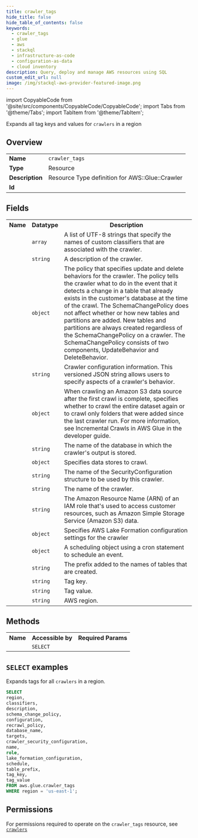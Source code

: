 ```yaml
---
title: crawler_tags
hide_title: false
hide_table_of_contents: false
keywords:
  - crawler_tags
  - glue
  - aws
  - stackql
  - infrastructure-as-code
  - configuration-as-data
  - cloud inventory
description: Query, deploy and manage AWS resources using SQL
custom_edit_url: null
image: /img/stackql-aws-provider-featured-image.png
---
```


import CopyableCode from '@site/src/components/CopyableCode/CopyableCode';
import Tabs from '@theme/Tabs';
import TabItem from '@theme/TabItem';

Expands all tag keys and values for <code>crawlers</code> in a region

## Overview
<table>
<tbody>
<tr><td><b>Name</b></td><td><code>crawler_tags</code></td></tr>
<tr><td><b>Type</b></td><td>Resource</td></tr>
<tr><td><b>Description</b></td><td>Resource Type definition for AWS::Glue::Crawler</td></tr>
<tr><td><b>Id</b></td><td><CopyableCode code="aws.glue.crawler_tags" /></td></tr>
</tbody>
</table>

## Fields
<table>
<tbody>
<tr><th>Name</th><th>Datatype</th><th>Description</th></tr><tr><td><CopyableCode code="classifiers" /></td><td><code>array</code></td><td>A list of UTF-8 strings that specify the names of custom classifiers that are associated with the crawler.</td></tr>
<tr><td><CopyableCode code="description" /></td><td><code>string</code></td><td>A description of the crawler.</td></tr>
<tr><td><CopyableCode code="schema_change_policy" /></td><td><code>object</code></td><td>The policy that specifies update and delete behaviors for the crawler. The policy tells the crawler what to do in the event that it detects a change in a table that already exists in the customer's database at the time of the crawl. The SchemaChangePolicy does not affect whether or how new tables and partitions are added. New tables and partitions are always created regardless of the SchemaChangePolicy on a crawler. The SchemaChangePolicy consists of two components, UpdateBehavior and DeleteBehavior.</td></tr>
<tr><td><CopyableCode code="configuration" /></td><td><code>string</code></td><td>Crawler configuration information. This versioned JSON string allows users to specify aspects of a crawler's behavior.</td></tr>
<tr><td><CopyableCode code="recrawl_policy" /></td><td><code>object</code></td><td>When crawling an Amazon S3 data source after the first crawl is complete, specifies whether to crawl the entire dataset again or to crawl only folders that were added since the last crawler run. For more information, see Incremental Crawls in AWS Glue in the developer guide.</td></tr>
<tr><td><CopyableCode code="database_name" /></td><td><code>string</code></td><td>The name of the database in which the crawler's output is stored.</td></tr>
<tr><td><CopyableCode code="targets" /></td><td><code>object</code></td><td>Specifies data stores to crawl.</td></tr>
<tr><td><CopyableCode code="crawler_security_configuration" /></td><td><code>string</code></td><td>The name of the SecurityConfiguration structure to be used by this crawler.</td></tr>
<tr><td><CopyableCode code="name" /></td><td><code>string</code></td><td>The name of the crawler.</td></tr>
<tr><td><CopyableCode code="role" /></td><td><code>string</code></td><td>The Amazon Resource Name (ARN) of an IAM role that's used to access customer resources, such as Amazon Simple Storage Service (Amazon S3) data.</td></tr>
<tr><td><CopyableCode code="lake_formation_configuration" /></td><td><code>object</code></td><td>Specifies AWS Lake Formation configuration settings for the crawler</td></tr>
<tr><td><CopyableCode code="schedule" /></td><td><code>object</code></td><td>A scheduling object using a cron statement to schedule an event.</td></tr>
<tr><td><CopyableCode code="table_prefix" /></td><td><code>string</code></td><td>The prefix added to the names of tables that are created.</td></tr>
<tr><td><CopyableCode code="tag_key" /></td><td><code>string</code></td><td>Tag key.</td></tr>
<tr><td><CopyableCode code="tag_value" /></td><td><code>string</code></td><td>Tag value.</td></tr>
<tr><td><CopyableCode code="region" /></td><td><code>string</code></td><td>AWS region.</td></tr>
</tbody>
</table>

## Methods

<table>
<tbody>
  <tr>
    <th>Name</th>
    <th>Accessible by</th>
    <th>Required Params</th>
  </tr>
  <tr>
    <td><CopyableCode code="list_resources" /></td>
    <td><code>SELECT</code></td>
    <td><CopyableCode code="region" /></td>
  </tr>
</tbody>
</table>

## `SELECT` examples
Expands tags for all <code>crawlers</code> in a region.
```sql
SELECT
region,
classifiers,
description,
schema_change_policy,
configuration,
recrawl_policy,
database_name,
targets,
crawler_security_configuration,
name,
role,
lake_formation_configuration,
schedule,
table_prefix,
tag_key,
tag_value
FROM aws.glue.crawler_tags
WHERE region = 'us-east-1';
```


## Permissions

For permissions required to operate on the <code>crawler_tags</code> resource, see <a href="/services/glue/crawlers/#permissions"><code>crawlers</code></a>

